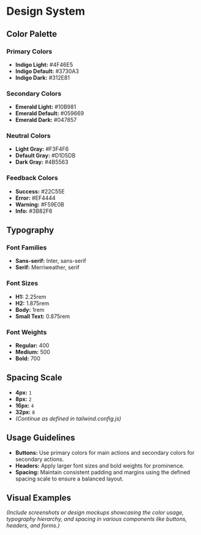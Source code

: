 # Design System

## Color Palette

### Primary Colors

- **Indigo Light:** #4F46E5
- **Indigo Default:** #3730A3
- **Indigo Dark:** #312E81

### Secondary Colors

- **Emerald Light:** #10B981
- **Emerald Default:** #059669
- **Emerald Dark:** #047857

### Neutral Colors

- **Light Gray:** #F3F4F6
- **Default Gray:** #D1D5DB
- **Dark Gray:** #4B5563

### Feedback Colors

- **Success:** #22C55E
- **Error:** #EF4444
- **Warning:** #F59E0B
- **Info:** #3B82F6

## Typography

### Font Families

- **Sans-serif:** Inter, sans-serif
- **Serif:** Merriweather, serif

### Font Sizes

- **H1:** 2.25rem
- **H2:** 1.875rem
- **Body:** 1rem
- **Small Text:** 0.875rem

### Font Weights

- **Regular:** 400
- **Medium:** 500
- **Bold:** 700

## Spacing Scale

- **4px:** `1`
- **8px:** `2`
- **16px:** `4`
- **32px:** `8`
- *(Continue as defined in tailwind.config.js)*

## Usage Guidelines

- **Buttons:** Use primary colors for main actions and secondary colors for secondary actions.
- **Headers:** Apply larger font sizes and bold weights for prominence.
- **Spacing:** Maintain consistent padding and margins using the defined spacing scale to ensure a balanced layout.

## Visual Examples

*(Include screenshots or design mockups showcasing the color usage, typography hierarchy, and spacing in various components like buttons, headers, and forms.)*
